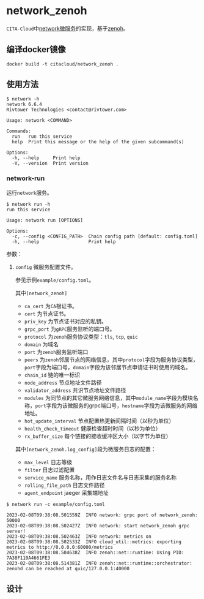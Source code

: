 # network_zenoh

`CITA-Cloud`中[network微服务](https://github.com/cita-cloud/cita_cloud_proto/blob/master/protos/network.proto)的实现，基于[zenoh](https://crates.io/crates/zenoh)。

## 编译docker镜像
```
docker build -t citacloud/network_zenoh .
```

## 使用方法

```
$ network -h
network 6.6.4
Rivtower Technologies <contact@rivtower.com>

Usage: network <COMMAND>

Commands:
  run   run this service
  help  Print this message or the help of the given subcommand(s)

Options:
  -h, --help     Print help
  -V, --version  Print version
```

### network-run

运行`network`服务。

```
$ network run -h
run this service

Usage: network run [OPTIONS]

Options:
  -c, --config <CONFIG_PATH>  Chain config path [default: config.toml]
  -h, --help                  Print help

```

参数：
1. `config` 微服务配置文件。

    参见示例`example/config.toml`。

    其中`[network_zenoh]`
    * `ca_cert` 为`CA`根证书。
    * `cert` 为节点证书。
    * `priv_key` 为节点证书对应的私钥。
    * `grpc_port` 为`gRPC`服务监听的端口号。
    * `protocol` 为`zenoh`服务协议类型：`tls`, `tcp`, `quic`
    * `domain` 为域名
    * `port` 为`zenoh`服务监听端口
    * `peers` 为`zenoh`邻居节点的网络信息，其中`protocol`字段为服务协议类型，`port`字段为端口号，`domain`字段为该邻居节点申请证书时使用的域名。
    * `chain_id` 链的唯一标识
    * `node_address` 节点地址文件路径
    * `validator_address` 共识节点地址文件路径
    * `modules` 为同节点的其它微服务网络信息，其中`module_name`字段为模块名称，`port`字段为该微服务的grpc端口号，`hostname`字段为该微服务的网络地址。
    * `hot_update_interval` 节点配置热更新间隔时间（以秒为单位）
    * `health_check_timeout` 健康检查超时时间（以秒为单位）
    * `rx_buffer_size` 每个链接的接收缓冲区大小（以字节为单位）

    其中`[network_zenoh.log_config]`段为微服务日志的配置：
    * `max_level` 日志等级
    * `filter` 日志过滤配置
    * `service_name` 服务名称，用作日志文件名与日志采集的服务名称
    * `rolling_file_path` 日志文件路径
    * `agent_endpoint` jaeger 采集端地址


```
$ network run -c example/config.toml

2023-02-08T09:38:08.501559Z  INFO network: grpc port of network_zenoh: 50000
2023-02-08T09:38:08.502427Z  INFO network: start network_zenoh grpc server!
2023-02-08T09:38:08.502463Z  INFO network: metrics on
2023-02-08T09:38:08.502533Z  INFO cloud_util::metrics: exporting metrics to http://0.0.0.0:60000/metrics
2023-02-08T09:38:08.504638Z  INFO zenoh::net::runtime: Using PID: 7A38F110A4661FE3    
2023-02-08T09:38:08.514381Z  INFO zenoh::net::runtime::orchestrator: zenohd can be reached at quic/127.0.0.1:40000 

```

## 设计

